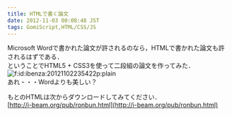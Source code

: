 ```yaml
---
title: HTMLで書く論文
date: 2012-11-03 00:08:48 JST
tags: GomiScript,HTML/CSS/JS
---
```


Microsoft Wordで書かれた論文が許されるのなら，HTMLで書かれた論文も許されるはずである．  
ということでHTML5 + CSS3を使って二段組の論文を作ってみた．  
<span itemscope itemtype="http://schema.org/Photograph"><img src="/2012/11/03/20121102235422.png" alt="f:id:ibenza:20121102235422p:plain" title="f:id:ibenza:20121102235422p:plain" class="hatena-fotolife" itemprop="image"></span>  
あれ・・・Wordよりも美しい？

もとのHTMLは次からダウンロードしてみてください．  
[http://i-beam.org/pub/ronbun.html](http://i-beam.org/pub/ronbun.html)

